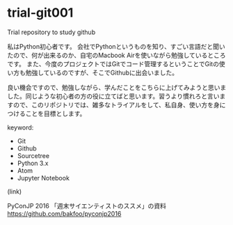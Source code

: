 # trial-git001
Trial repository to study github

私はPython初心者です。
会社でPythonというものを知り、すごい言語だと聞いたので、何が出来るのか、自宅のMacbook Airを使いながら勉強しているところです。
また、今度のプロジェクトではGitでコード管理するということでGitの使い方も勉強しているのですが、そこでGithubに出会いました。

良い機会ですので、勉強しながら、学んだことをこちらに上げてみようと思いました。同じような初心者の方の役に立てばと思います。習うより慣れろと言いますので、このリポジトリでは、雑多なトライアルをして、私自身、使い方を身につけることを目標とします。

keyword:

* Git
* Github
* Sourcetree
* Python 3.x
* Atom
* Jupyter Notebook

(link)

PyConJP 2016 「週末サイエンティストのススメ」の資料 https://github.com/bakfoo/pyconjp2016
